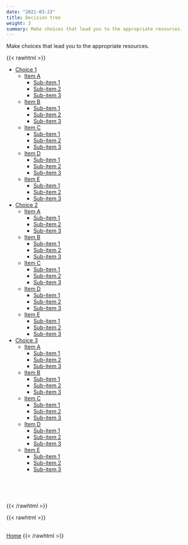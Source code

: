 ```yaml
---
date: "2021-03-23"
title: Decision tree
weight: 3
summary: Make choices that lead you to the appropriate resources.
---
```


Make choices that lead you to the appropriate resources.


{{< rawhtml >}} 
<!--- HTML BEGIN ---> 
<!--- specimen at https://jsfiddle.net/te366hu2/2/  --->

<!--- CSS begin --->
<head>
<style>

ul.tree li {
    list-style-type: none;
    position: relative;
}

ul.tree li ul {
    display: none;
}

ul.tree li.open > ul {
    display: block;
}

ul.tree li a {
    text-decoration: none;
}

ul.tree li a:before {
    height: 1em;
    padding:0 .1em;
    font-size: .8em;
    display: block;
    position: absolute;
    left: -1.3em;
    top: .2em;
}

ul.tree li > a:not(:last-child):before {
    content: '+';
}

ul.tree li.open > a:not(:last-child):before {
    content: '-';
}
</style>
</head>
<!--- CSS end --->



<!--- JS begin --->
<script type="text/javascript">
//<![CDATA[
var tree = document.querySelectorAll('ul.tree a:not(:last-child)');
for(var i = 0; i < tree.length; i++){
    tree[i].addEventListener('click', function(e) {
        var parent = e.target.parentElement;
        var classList = parent.classList;
        if(classList.contains("open")) {
            classList.remove('open');
            var opensubs = parent.querySelectorAll(':scope .open');
            for(var i = 0; i < opensubs.length; i++){
                opensubs[i].classList.remove('open');
            }
        } else {
            classList.add('open');
        }
    });
}
//]]>
</script>
<!--- JS end --->



<!--- html begin --->
<ul class="tree">
  <li><a href="#">Choice 1</a>
    <ul>
      <li><a href="#">Item A</a>
        <ul>
          <li><a href="#">Sub-item 1</a></li>
          <li><a href="#">Sub-item 2</a></li>
          <li><a href="#">Sub-item 3</a></li>
        </ul>
      </li>
      <li><a href="#">Item B</a>
        <ul>
          <li><a href="#">Sub-item 1</a></li>
          <li><a href="#">Sub-item 2</a></li>
          <li><a href="#">Sub-item 3</a></li>
        </ul>
      </li>
      <li><a href="#">Item C</a>
        <ul>
          <li><a href="#">Sub-item 1</a></li>
          <li><a href="#">Sub-item 2</a></li>
          <li><a href="#">Sub-item 3</a></li>
        </ul>
      </li>
      <li><a href="#">Item D</a>
        <ul>
          <li><a href="#">Sub-item 1</a></li>
          <li><a href="#">Sub-item 2</a></li>
          <li><a href="#">Sub-item 3</a></li>
        </ul>
      </li>
      <li><a href="#">Item E</a>
        <ul>
          <li><a href="#">Sub-item 1</a></li>
          <li><a href="#">Sub-item 2</a></li>
          <li><a href="#">Sub-item 3</a></li>
        </ul>
      </li>
    </ul>
  </li>

  <li><a href="#">Choice 2</a>
    <ul>
      <li><a href="#">Item A</a>
        <ul>
          <li><a href="#">Sub-item 1</a></li>
          <li><a href="#">Sub-item 2</a></li>
          <li><a href="#">Sub-item 3</a></li>
        </ul>
      </li>
      <li><a href="#">Item B</a>
        <ul>
          <li><a href="#">Sub-item 1</a></li>
          <li><a href="#">Sub-item 2</a></li>
          <li><a href="#">Sub-item 3</a></li>
        </ul>
      </li>
      <li><a href="#">Item C</a>
        <ul>
          <li><a href="#">Sub-item 1</a></li>
          <li><a href="#">Sub-item 2</a></li>
          <li><a href="#">Sub-item 3</a></li>
        </ul>
      </li>
      <li><a href="#">Item D</a>
        <ul>
          <li><a href="#">Sub-item 1</a></li>
          <li><a href="#">Sub-item 2</a></li>
          <li><a href="#">Sub-item 3</a></li>
        </ul>
      </li>
      <li><a href="#">Item E</a>
        <ul>
          <li><a href="#">Sub-item 1</a></li>
          <li><a href="#">Sub-item 2</a></li>
          <li><a href="#">Sub-item 3</a></li>
        </ul>
      </li>
    </ul>
  </li>

  <li><a href="#">Choice 3</a>
    <ul>
      <li><a href="#">Item A</a>
        <ul>
          <li><a href="#">Sub-item 1</a></li>
          <li><a href="#">Sub-item 2</a></li>
          <li><a href="#">Sub-item 3</a></li>
        </ul>
      </li>
      <li><a href="#">Item B</a>
        <ul>
          <li><a href="#">Sub-item 1</a></li>
          <li><a href="#">Sub-item 2</a></li>
          <li><a href="#">Sub-item 3</a></li>
        </ul>
      </li>
      <li><a href="#">Item C</a>
        <ul>
          <li><a href="#">Sub-item 1</a></li>
          <li><a href="#">Sub-item 2</a></li>
          <li><a href="#">Sub-item 3</a></li>
        </ul>
      </li>
      <li><a href="#">Item D</a>
        <ul>
          <li><a href="#">Sub-item 1</a></li>
          <li><a href="#">Sub-item 2</a></li>
          <li><a href="#">Sub-item 3</a></li>
        </ul>
      </li>
      <li><a href="#">Item E</a>
        <ul>
          <li><a href="#">Sub-item 1</a></li>
          <li><a href="#">Sub-item 2</a></li>
          <li><a href="#">Sub-item 3</a></li>
        </ul>
      </li>
    </ul>
  </li>
</ul>

<br><br><br>
<!--- html end --->

<!--- HTML END --->
{{< /rawhtml >}} 



<!--- Back button begin --->
{{< rawhtml >}}
<br/><br/>
</div>
<a class="button button-primary mb-2" href="/hub/">Home</a>
</div>
{{< /rawhtml >}}
<!--- Back button end --->

